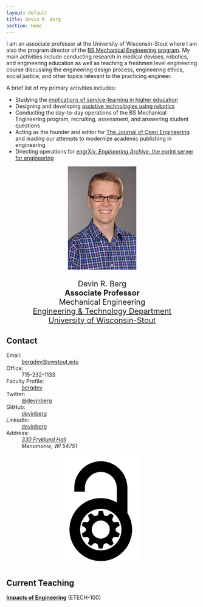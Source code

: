 ```yaml
---
layout: default
title: Devin R. Berg
section: Home
---
```


<div class="row">
<div class="col-md-6">

I am an associate professor at the University of Wisconsin-Stout where I am also the program director of the [BS Mechanical Engineering program](http://www.uwstout.edu/programs/bsme/). My main activities include conducting research in medical devices, robotics, and engineering education as well as teaching a freshmen level engineering course discussing the engineering design process, engineering ethics, social justice, and other topics relevant to the practicing engineer.

A brief list of my primary activities includes:

 * Studying the [implications of service-learning in higher education](https://nsf.gov/awardsearch/showAward?AWD_ID=1540301&HistoricalAwards=false)
 * Designing and developing [assistive technologies using robotics](https://nsf.gov/awardsearch/showAward?AWD_ID=1560219&HistoricalAwards=false)
 * Conducting the day-to-day operations of the BS Mechanical Engineering program, recruiting, assessment, and answering student questions
 * Acting as the founder and editor for [The Journal of Open Engineering](http://www.tjoe.org) and leading our attempts to modernize academic publishing in engineering
 * Directing operations for [engrXiv, *Engineering Archive*, the eprint server for engineering](http://www.engrxiv.org)



</div> <!-- END col-md-6-->
<div class="col-md-4" style="font-size:20px; text-align:center;">

<img class='inset right' src='/assets/img/Berg_4x6.JPG' title='Devin R. Berg' alt='Devin R. Berg' width='180px' />  

Devin R. Berg  
**Associate Professor**  
Mechanical Engineering  
[Engineering & Technology Department](http://www.uwstout.edu/et)  
[University of Wisconsin-Stout](http://www.uwstout.edu/)

</div> <!-- END col-md-4-->
</div> <!-- END row-->

## Contact

<div class="row" markdown="0">
<div class="col-md-6">
<dl class="dl-horizontal dl-horizontal-info">
<dt>Email:</dt>
<dd><a href="mailto:bergdev@uwstout.edu">bergdev@uwstout.edu</a></dd>
<dt>Office:</dt>
<dd>715-232-1133</dd>
<dt>Faculty Profile:</dt>
<dd><a href="http://www.uwstout.edu/faculty/bergdev/">bergdev</a></dd>
<dt>Twitter:</dt>
<dd><a href="https://twitter.com/devinberg">@devinberg</a></dd>
<dt>GitHub:</dt>
<dd><a href="https://github.com/devinberg">devinberg</a></dd>
<dt>LinkedIn:</dt>
<dd><a href="https://www.linkedin.com/in/devinberg">devinberg</a></dd>
<dt>Address:</dt>
<dd><address>
<a href="https://www.google.com/maps/place/807+3rd+St+E,+Menomonie,+WI+54751/@44.8751687,-91.9296328,17z/data=!3m1!4b1!4m5!3m4!1s0x87f87b9f18bc8899:0x5e2fc7b0928c10f!8m2!3d44.875168!4d-91.927444">330 Fryklund Hall</a><br/>
Menomonie, WI 54751
</address></dd>
</dl>
</div> <!-- END col-md-6-->
<div class="col-md-4" style="font-size:20px; text-align:center;">

<a href="http://www.openengr.com"><img class="inset right" src="/assets/img/openengr_logo.png" alt="openENGR Logo" width="200"/></a>

</div> <!-- END col-md-4-->
</div> <!-- END row-->


## Current Teaching

[**Impacts of Engineering**](https://impactsofengineering.wordpress.com/) (ETECH-100)


<p style="padding-bottom: 3cm;">&nbsp;</p>
